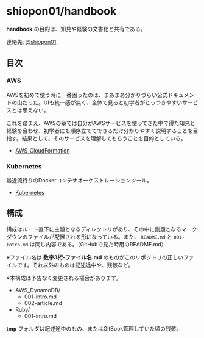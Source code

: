 # shiopon01/handbook

**handbook** の目的は、知見や経験の文書化と共有である。

連絡先: [@shiopon01](https://twitter.com/shiopon01)

## 目次

### AWS

AWSを初めて使う時に一番困ったのは、まあまあ分かりづらい公式ドキュメントの山だった。UIも統一感が無く、全体で見ると初学者がとっつきやすいサービスとは思えない。

これを踏まえ、AWSの章では自分がAWSサービスを使ってきた中で得た知見と経験を合わせ、初学者にも順序立ててできるだけ分かりやすく説明することを目指す。結果として、そのサービスを理解してもらうことを目的としている。

- [AWS_CloudFormation](/AWS_CloudFormation)

### Kubernetes

最近流行りのDockerコンテナオーケストレーションツール。

- [Kubernetes](/Kubernetes)

## 構成

構成はルート直下に主題となるディレクトリがあり、その中に副題となるマークダウンのファイルが配置される形になっている。また、 `README.md` と `001-intro.md` は同じ内容である。（GitHubで見た時用のREADME.md）

※ファイル名は **数字3桁-ファイル名.md** のものがこのリポジトリの正しいファイルです。それ以外のものは記述途中や、残骸など。

※本構成は予告なく変更される場合があります。

- AWS_DynamoDB/
  - 001-intro.md
  - 002-article.md
- Ruby/
  - 001-intro.md

**tmp** フォルダは記述途中のもの、またはGitBook管理していた頃の残骸。
